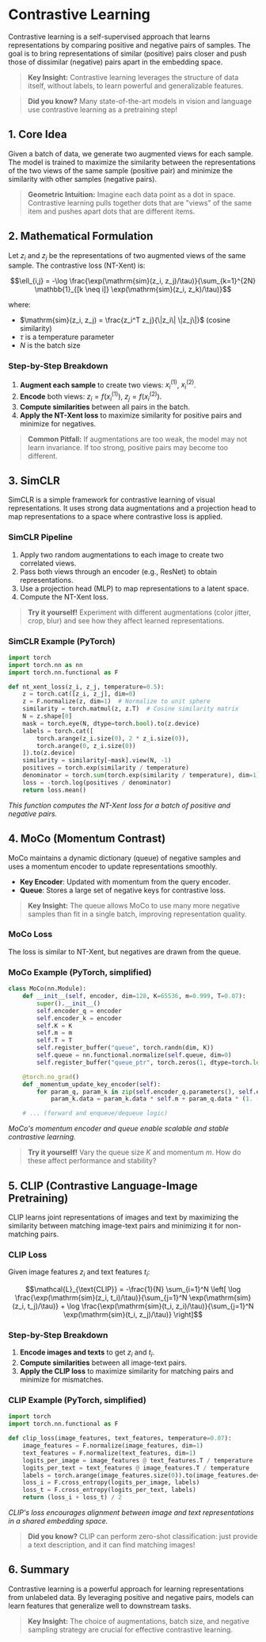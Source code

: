 # Contrastive Learning

Contrastive learning is a self-supervised approach that learns representations by comparing positive and negative pairs of samples. The goal is to bring representations of similar (positive) pairs closer and push those of dissimilar (negative) pairs apart in the embedding space.

> **Key Insight:** Contrastive learning leverages the structure of data itself, without labels, to learn powerful and generalizable features.

> **Did you know?** Many state-of-the-art models in vision and language use contrastive learning as a pretraining step!

## 1. Core Idea

Given a batch of data, we generate two augmented views for each sample. The model is trained to maximize the similarity between the representations of the two views of the same sample (positive pair) and minimize the similarity with other samples (negative pairs).

> **Geometric Intuition:** Imagine each data point as a dot in space. Contrastive learning pulls together dots that are "views" of the same item and pushes apart dots that are different items.

## 2. Mathematical Formulation

Let $`z_i`$ and $`z_j`$ be the representations of two augmented views of the same sample. The contrastive loss (NT-Xent) is:

```math
\ell_{i,j} = -\log \frac{\exp(\mathrm{sim}(z_i, z_j)/\tau)}{\sum_{k=1}^{2N} \mathbb{1}_{[k \neq i]} \exp(\mathrm{sim}(z_i, z_k)/\tau)}
```
where:
- $`\mathrm{sim}(z_i, z_j) = \frac{z_i^T z_j}{\|z_i\| \|z_j\|}`$ (cosine similarity)
- $`\tau`$ is a temperature parameter
- $`N`$ is the batch size

### Step-by-Step Breakdown
1. **Augment each sample** to create two views: $`x_i^{(1)}`$, $`x_i^{(2)}`$.
2. **Encode** both views: $`z_i = f(x_i^{(1)})`$, $`z_j = f(x_i^{(2)})`$.
3. **Compute similarities** between all pairs in the batch.
4. **Apply the NT-Xent loss** to maximize similarity for positive pairs and minimize for negatives.

> **Common Pitfall:** If augmentations are too weak, the model may not learn invariance. If too strong, positive pairs may become too different.

## 3. SimCLR

SimCLR is a simple framework for contrastive learning of visual representations. It uses strong data augmentations and a projection head to map representations to a space where contrastive loss is applied.

### SimCLR Pipeline
1. Apply two random augmentations to each image to create two correlated views.
2. Pass both views through an encoder (e.g., ResNet) to obtain representations.
3. Use a projection head (MLP) to map representations to a latent space.
4. Compute the NT-Xent loss.

> **Try it yourself!** Experiment with different augmentations (color jitter, crop, blur) and see how they affect learned representations.

### SimCLR Example (PyTorch)
```python
import torch
import torch.nn as nn
import torch.nn.functional as F

def nt_xent_loss(z_i, z_j, temperature=0.5):
    z = torch.cat([z_i, z_j], dim=0)
    z = F.normalize(z, dim=1)  # Normalize to unit sphere
    similarity = torch.matmul(z, z.T)  # Cosine similarity matrix
    N = z.shape[0]
    mask = torch.eye(N, dtype=torch.bool).to(z.device)
    labels = torch.cat([
        torch.arange(z_i.size(0), 2 * z_i.size(0)),
        torch.arange(0, z_i.size(0))
    ]).to(z.device)
    similarity = similarity[~mask].view(N, -1)
    positives = torch.exp(similarity / temperature)
    denominator = torch.sum(torch.exp(similarity / temperature), dim=1)
    loss = -torch.log(positives / denominator)
    return loss.mean()
```
*This function computes the NT-Xent loss for a batch of positive and negative pairs.*

## 4. MoCo (Momentum Contrast)

MoCo maintains a dynamic dictionary (queue) of negative samples and uses a momentum encoder to update representations smoothly.

- **Key Encoder**: Updated with momentum from the query encoder.
- **Queue**: Stores a large set of negative keys for contrastive loss.

> **Key Insight:** The queue allows MoCo to use many more negative samples than fit in a single batch, improving representation quality.

### MoCo Loss
The loss is similar to NT-Xent, but negatives are drawn from the queue.

### MoCo Example (PyTorch, simplified)
```python
class MoCo(nn.Module):
    def __init__(self, encoder, dim=128, K=65536, m=0.999, T=0.07):
        super().__init__()
        self.encoder_q = encoder
        self.encoder_k = encoder
        self.K = K
        self.m = m
        self.T = T
        self.register_buffer("queue", torch.randn(dim, K))
        self.queue = nn.functional.normalize(self.queue, dim=0)
        self.register_buffer("queue_ptr", torch.zeros(1, dtype=torch.long))

    @torch.no_grad()
    def _momentum_update_key_encoder(self):
        for param_q, param_k in zip(self.encoder_q.parameters(), self.encoder_k.parameters()):
            param_k.data = param_k.data * self.m + param_q.data * (1. - self.m)

    # ... (forward and enqueue/dequeue logic)
```
*MoCo's momentum encoder and queue enable scalable and stable contrastive learning.*

> **Try it yourself!** Vary the queue size $`K`$ and momentum $`m`$. How do these affect performance and stability?

## 5. CLIP (Contrastive Language-Image Pretraining)

CLIP learns joint representations of images and text by maximizing the similarity between matching image-text pairs and minimizing it for non-matching pairs.

### CLIP Loss
Given image features $`z_i`$ and text features $`t_i`$:

```math
\mathcal{L}_{\text{CLIP}} = -\frac{1}{N} \sum_{i=1}^N \left[ \log \frac{\exp(\mathrm{sim}(z_i, t_i)/\tau)}{\sum_{j=1}^N \exp(\mathrm{sim}(z_i, t_j)/\tau)} + \log \frac{\exp(\mathrm{sim}(t_i, z_i)/\tau)}{\sum_{j=1}^N \exp(\mathrm{sim}(t_i, z_j)/\tau)} \right]
```

### Step-by-Step Breakdown
1. **Encode images and texts** to get $`z_i`$ and $`t_i`$.
2. **Compute similarities** between all image-text pairs.
3. **Apply the CLIP loss** to maximize similarity for matching pairs and minimize for mismatches.

### CLIP Example (PyTorch, simplified)
```python
import torch
import torch.nn.functional as F

def clip_loss(image_features, text_features, temperature=0.07):
    image_features = F.normalize(image_features, dim=1)
    text_features = F.normalize(text_features, dim=1)
    logits_per_image = image_features @ text_features.T / temperature
    logits_per_text = text_features @ image_features.T / temperature
    labels = torch.arange(image_features.size(0)).to(image_features.device)
    loss_i = F.cross_entropy(logits_per_image, labels)
    loss_t = F.cross_entropy(logits_per_text, labels)
    return (loss_i + loss_t) / 2
```
*CLIP's loss encourages alignment between image and text representations in a shared embedding space.*

> **Did you know?** CLIP can perform zero-shot classification: just provide a text description, and it can find matching images!

## 6. Summary

Contrastive learning is a powerful approach for learning representations from unlabeled data. By leveraging positive and negative pairs, models can learn features that generalize well to downstream tasks. 

> **Key Insight:** The choice of augmentations, batch size, and negative sampling strategy are crucial for effective contrastive learning. 